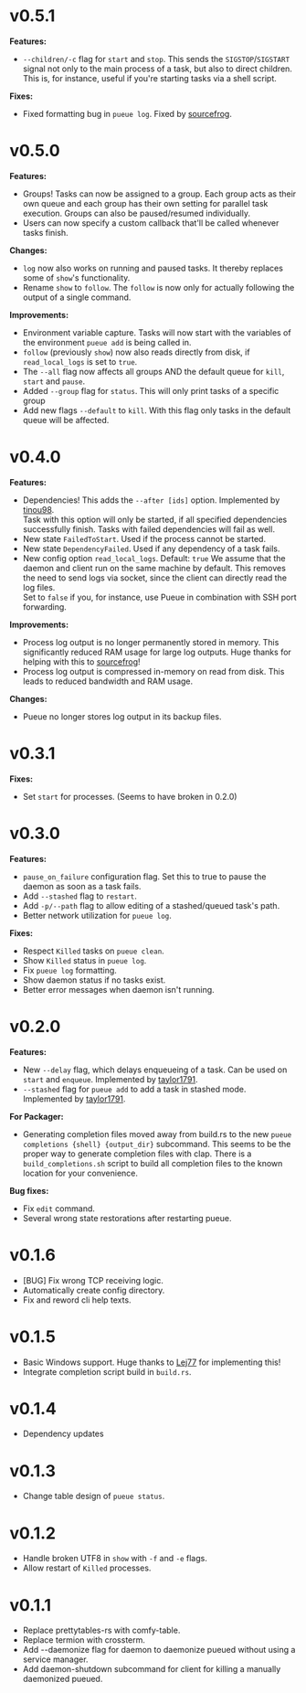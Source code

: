 # v0.5.1
**Features:**
- `--children/-c` flag for `start` and `stop`.
    This sends the `SIGSTOP`/`SIGSTART` signal not only to the main process of a task, but also to direct children.
    This is, for instance, useful if you're starting tasks via a shell script.

**Fixes:**
- Fixed formatting bug in `pueue log`. Fixed by [sourcefrog](https://github.com/sourcefrog).

# v0.5.0
**Features:**
- Groups! Tasks can now be assigned to a group.
    Each group acts as their own queue and each group has their own setting for parallel task execution.
    Groups can also be paused/resumed individually.
- Users can now specify a custom callback that'll be called whenever tasks finish.

**Changes:**
- `log` now also works on running and paused tasks. It thereby replaces some of `show`'s functionality.
- Rename `show` to `follow`. The `follow` is now only for actually following the output of a single command.

**Improvements:**
- Environment variable capture. Tasks will now start with the variables of the environment `pueue add` is being called in.
- `follow` (previously `show`) now also reads directly from disk, if `read_local_logs` is set to `true`.
- The `--all` flag now affects all groups AND the default queue for `kill`, `start` and `pause`.
- Added `--group` flag for `status`. This will only print tasks of a specific group
- Add new flags `--default` to `kill`. With this flag only tasks in the default queue will be affected.

# v0.4.0
**Features:**
- Dependencies! This adds the `--after [ids]` option. Implemented by [tinou98](https://github.com/tinou98).  
    Task with this option will only be started, if all specified dependencies successfully finish.
    Tasks with failed dependencies will fail as well.
- New state `FailedToStart`. Used if the process cannot be started.
- New state `DependencyFailed`. Used if any dependency of a task fails.
- New config option `read_local_logs`. Default: `true`
    We assume that the daemon and client run on the same machine by default.
    This removes the need to send logs via socket, since the client can directly read the log files.  
    Set to `false` if you, for instance, use Pueue in combination with SSH port forwarding.

**Improvements:**
- Process log output is no longer permanently stored in memory. This significantly reduced RAM usage for large log outputs. Huge thanks for helping with this to [sourcefrog](https://github.com/sourcefrog)!
- Process log output is compressed in-memory on read from disk. This leads to reduced bandwidth and RAM usage.

**Changes:**
- Pueue no longer stores log output in its backup files.

# v0.3.1
**Fixes:**
- Set `start` for processes. (Seems to have broken in 0.2.0)

# v0.3.0
**Features:**
- `pause_on_failure` configuration flag. Set this to true to pause the daemon as soon as a task fails.
- Add `--stashed` flag to `restart`.
- Add `-p/--path` flag to allow editing of a stashed/queued task's path.
- Better network utilization for `pueue log`.

**Fixes:**
- Respect `Killed` tasks on `pueue clean`.
- Show `Killed` status in `pueue log`.
- Fix `pueue log` formatting.
- Show daemon status if no tasks exist.
- Better error messages when daemon isn't running.

# v0.2.0
**Features:**
- New `--delay` flag, which delays enqueueing of a task. Can be used on `start` and `enqueue`. Implemented by [taylor1791](https://github.com/taylor1791).
- `--stashed` flag for `pueue add` to add a task in stashed mode.  Implemented by [taylor1791](https://github.com/taylor1791).

**For Packager:**
- Generating completion files moved away from build.rs to the new `pueue completions {shell} {output_dir}` subcommand.
This seems to be the proper way to generate completion files with clap.
There is a `build_completions.sh` script to build all completion files to the known location for your convenience.

**Bug fixes:**
- Fix `edit` command.
- Several wrong state restorations after restarting pueue.

# v0.1.6
- [BUG] Fix wrong TCP receiving logic.
- Automatically create config directory.
- Fix and reword cli help texts.

# v0.1.5
- Basic Windows support. Huge thanks to [Lej77](https://github.com/Lej77) for implementing this!
- Integrate completion script build in `build.rs`.

# v0.1.4
- Dependency updates

# v0.1.3
- Change table design of `pueue status`.

# v0.1.2
- Handle broken UTF8 in `show` with `-f` and `-e` flags.
- Allow restart of `Killed` processes.

# v0.1.1

- Replace prettytables-rs with comfy-table.
- Replace termion with crossterm.
- Add --daemonize flag for daemon to daemonize pueued without using a service manager.
- Add daemon-shutdown subcommand for client for killing a manually daemonized pueued.
